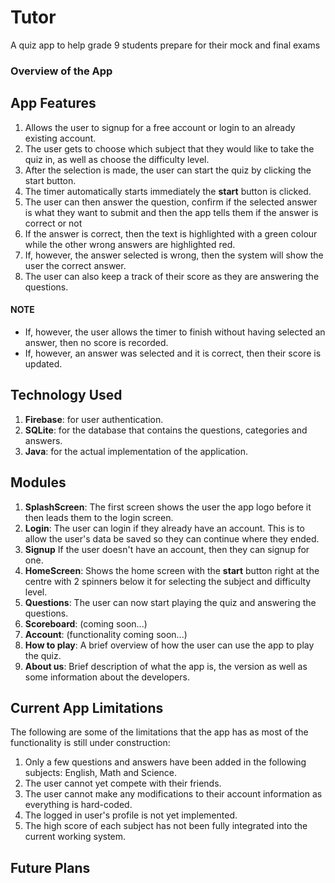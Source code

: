 # Tutor
A quiz app to help grade 9 students prepare for their mock and final exams

### Overview of the App

## App Features
1. Allows the user to signup for a free account or login to an already existing account.
2. The user gets to choose which subject that they would like to take the quiz in, as well as choose the difficulty level.
3. After the selection is made, the user can start the quiz by clicking the start button.
4. The timer automatically starts immediately the **start** button is clicked.
5. The user can then answer the question, confirm if the selected answer is what they want to submit and then the app tells them if the answer is correct or not
6. If the answer is correct, then the text is highlighted with a green colour while the other wrong answers are highlighted red.
7. If, however, the answer selected is wrong, then the system will show the user the correct answer.
8. The user can also keep a track of their score as they are answering the questions.


#### NOTE
- If, however, the user allows the timer to finish without having selected an answer, then no score is recorded.
- If, however, an answer was selected and it is correct, then their score is updated.


## Technology Used
1. **Firebase**: for user authentication.
2. **SQLite**: for the database that contains the questions, categories and answers.
3. **Java**: for the actual implementation of the application.


## Modules
1. **SplashScreen**: The first screen shows the user the app logo before it then leads them to the login screen.
2. **Login**: The user can login if they already have an account. This is to allow the user's data be saved so they can continue where they ended.
3. **Signup**
If the user doesn't have an account, then they can signup for one.
4. **HomeScreen**: Shows the home screen with the **start** button right at the centre with 2 spinners below it for selecting the subject and difficulty level.
5. **Questions**: The user can now start playing the quiz and answering the questions.
6. **Scoreboard**: (coming soon...)
7. **Account**: (functionality coming soon...)
8. **How to play**: A brief overview of how the user can use the app to play the quiz.
9. **About us**: Brief description of what the app is, the version as well as some information about the developers.


## Current App Limitations
The following are some of the limitations that the app has as most of the functionality is still under construction:
1. Only a few questions and answers have been added in the following subjects: English, Math and Science.
2. The user cannot yet compete with their friends.
3. The user cannot make any modifications to their account information as everything is hard-coded.
4. The logged in user's profile is not yet implemented.
5. The high score of each subject has not been fully integrated into the current working system.

## Future Plans
